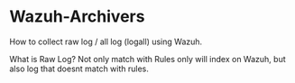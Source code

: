 # Wazuh-Archivers
How to collect raw log / all log (logall) using Wazuh.

What is Raw Log?
Not only match with Rules only will index on Wazuh, but also log that doesnt match with rules.
